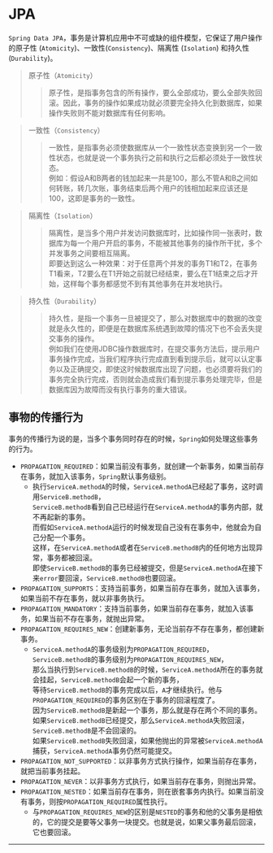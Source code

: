 # JPA

`Spring Data JPA`，事务是计算机应用中不可或缺的组件模型，它保证了用户操作的原子性 (`Atomicity`)、一致性(`Consistency`)、隔离性 (`Isolation`) 和持久性 (`Durability`)。

> 原子性（`Atomicity`）
>> 原子性，是指事务包含的所有操作，要么全部成功，要么全部失败回滚。因此，事务的操作如果成功就必须要完全持久化到数据库，如果操作失败则不能对数据库有任何影响。

> 一致性（`Consistency`）
>> 一致性，是指事务必须使数据库从一个一致性状态变换到另一个一致性状态，也就是说一个事务执行之前和执行之后都必须处于一致性状态。</br>
>> 例如：假设A和B两者的钱加起来一共是100，那么不管A和B之间如何转账，转几次账，事务结束后两个用户的钱相加起来应该还是100，这即是事务的一致性。

> 隔离性（`Isolation`）
>> 隔离性，是当多个用户并发访问数据库时，比如操作同一张表时，数据库为每一个用户开启的事务，不能被其他事务的操作所干扰，多个并发事务之间要相互隔离。</br>
>> 即要达到这么一种效果：对于任意两个并发的事务T1和T2，在事务T1看来，T2要么在T1开始之前就已经结束，要么在T1结束之后才开始，这样每个事务都感觉不到有其他事务在并发地执行。

> 持久性（`Durability`）
>> 持久性，是指一个事务一旦被提交了，那么对数据库中的数据的改变就是永久性的，即便是在数据库系统遇到故障的情况下也不会丢失提交事务的操作。</br>
>> 例如我们在使用JDBC操作数据库时，在提交事务方法后，提示用户事务操作完成，当我们程序执行完成直到看到提示后，就可以认定事务以及正确提交，即使这时候数据库出现了问题，也必须要将我们的事务完全执行完成，否则就会造成我们看到提示事务处理完毕，但是数据库因为故障而没有执行事务的重大错误。

## <div id="cbxw">事物的传播行为</div>
事务的传播行为说的是，当多个事务同时存在的时候，`Spring`如何处理这些事务的行为。
- `PROPAGATION_REQUIRED`：如果当前没有事务，就创建一个新事务，如果当前存在事务，就加入该事务，`Spring`默认事务级别。
  - 执行`ServiceA.methodA`的时候，`ServiceA.methodA`已经起了事务，这时调用`ServiceB.methodB`，</br>
    `ServiceB.methodB`看到自己已经运行在`ServiceA.methodA`的事务内部，就不再起新的事务。</br>
    而假如`ServiceA.methodA`运行的时候发现自己没有在事务中，他就会为自己分配一个事务。</br>
    这样，在`ServiceA.methodA`或者在`ServiceB.methodB`内的任何地方出现异常，事务都被回滚。</br>
    即使`ServiceB.methodB`的事务已经被提交，但是`ServiceA.methodA`在接下来`error`要回滚，`ServiceB.methodB`也要回滚。
- `PROPAGATION_SUPPORTS`：支持当前事务，如果当前存在事务，就加入该事务，如果当前不存在事务，就以非事务执行。
- `PROPAGATION_MANDATORY`：支持当前事务，如果当前存在事务，就加入该事务，如果当前不存在事务，就抛出异常。
- `PROPAGATION_REQUIRES_NEW`：创建新事务，无论当前存不存在事务，都创建新事务。
  - `ServiceA.methodA`的事务级别为`PROPAGATION_REQUIRED`，`ServiceB.methodB`的事务级别为`PROPAGATION_REQUIRES_NEW`，</br>
    那么当执行到`ServiceB.methodB`的时候，`ServiceA.methodA`所在的事务就会挂起，`ServiceB.methodB`会起一个新的事务，</br>
    等待`ServiceB.methodB`的事务完成以后，`A`才继续执行。他与`PROPAGATION_REQUIRED`的事务区别在于事务的回滚程度了。</br>
    因为`ServiceB.methodB`是新起一个事务，那么就是存在两个不同的事务。</br>
    如果`ServiceB.methodB`已经提交，那么`ServiceA.methodA`失败回滚，`ServiceB.methodB`是不会回滚的。</br>
    如果`ServiceB.methodB`失败回滚，如果他抛出的异常被`ServiceA.methodA`捕获，`ServiceA.methodA`事务仍然可能提交。
- `PROPAGATION_NOT_SUPPORTED`：以非事务方式执行操作，如果当前存在事务，就把当前事务挂起。
- `PROPAGATION_NEVER`：以非事务方式执行，如果当前存在事务，则抛出异常。
- `PROPAGATION_NESTED`：如果当前存在事务，则在嵌套事务内执行。如果当前没有事务，则按`PROPAGATION_REQUIRED`属性执行。
  - 与`PROPAGATION_REQUIRES_NEW`的区别是`NESTED`的事务和他的父事务是相依的，它的提交是要等父事务一块提交。也就是说，如果父事务最后回滚，它也要回滚。






----
